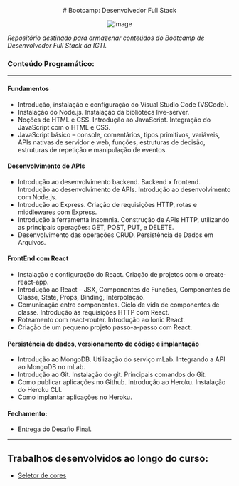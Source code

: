 <p align="center">
# Bootcamp: Desenvolvedor Full Stack
    </p>

<p align="center">
    <img src="https://www.igti.com.br/wp-content/uploads/2020/02/parceirosAtivo-114.png" alt="Image"/>

*Repositório destinado para armazenar conteúdos do Bootcamp de Desenvolvedor Full Stack da IGTI.*

### Conteúdo Programático:

------------

#### Fundamentos
- Introdução, instalação e configuração do Visual Studio Code (VSCode).
- Instalação do Node.js. Instalação da biblioteca live-server.
- Noções de HTML e CSS. Introdução ao JavaScript. Integração do JavaScript com o HTML e CSS.
- JavaScript básico – console, comentários, tipos primitivos, variáveis, APIs nativas de servidor e web, funções, estruturas de decisão, estruturas de repetição e manipulação de eventos.

#### Desenvolvimento de APIs
- Introdução ao desenvolvimento backend. Backend x frontend. Introdução ao desenvolvimento de APIs. Introdução ao desenvolvimento com Node.js.
- Introdução ao Express. Criação de requisições HTTP, rotas e middlewares com Express.
- Introdução à ferramenta Insomnia. Construção de APIs HTTP, utilizando as principais operações: GET, POST, PUT, e DELETE.
- Desenvolvimento das operações CRUD. Persistência de Dados em Arquivos.

#### FrontEnd com React
- Instalação e configuração do React. Criação de projetos com o create-react-app.
- Introdução ao React – JSX, Componentes de Funções, Componentes de Classe, State, Props, Binding, Interpolação.
- Comunicação entre componentes. Ciclo de vida de componentes de classe. Introdução às requisições HTTP com React.
- Roteamento com react-router. Introdução ao Ionic React.
- Criação de um pequeno projeto passo-a-passo com React.

#### Persistência de dados, versionamento de código e implantação
- Introdução ao MongoDB. Utilização do serviço mLab. Integrando a API ao MongoDB no mLab.
- Introdução ao Git. Instalação do git. Principais comandos do Git.
- Como publicar aplicações no Github. Introdução ao Heroku. Instalação do Heroku CLI.
- Como implantar aplicações no Heroku.

#### Fechamento:
- Entrega do Desafio Final.


------------

## Trabalhos desenvolvidos ao longo do curso:

- [Seletor de cores](http://https://github.com/eduardacf/bootcamp-igti-fullstack/tree/master/fundamentos/trabalho-pratico-1 "Seletor de cores")
